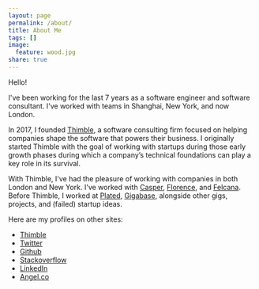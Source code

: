 ```yaml
---
layout: page
permalink: /about/
title: About Me
tags: []
image:
  feature: wood.jpg
share: true
---
```


Hello!

I've been working for the last 7 years as a software engineer and software consultant. I've worked with teams in Shanghai, New York, and now London.

In 2017, I founded [Thimble](https://thimble.dev), a software consulting firm focused on helping companies shape the software that powers their business. I originally started Thimble with the goal of working with startups during those early growth phases during which a company’s technical foundations can play a key role in its survival.

With Thimble, I've had the pleasure of working with companies in both London and New York. I've worked with [Casper](https://casper.com), [Florence](https://florence.co.uk), and [Felcana](https://felcana.com). Before Thimble, I worked at [Plated](https://plated.com), [Gigabase](http://gigabase.org), alongside other gigs, projects, and (failed) startup ideas.

Here are my profiles on other sites:

* [Thimble](https://thimble.dev/about)
* [Twitter](https://twitter.com/joshuaballoch)
* [Github](http://www.github.com/joshuaballoch)
* [Stackoverflow](http://stackoverflow.com/users/722890/jay)
* [LinkedIn](http://linkedin.com/in/joshuaballoch)
* [Angel.co](https://angel.co/joshua-balloch)

